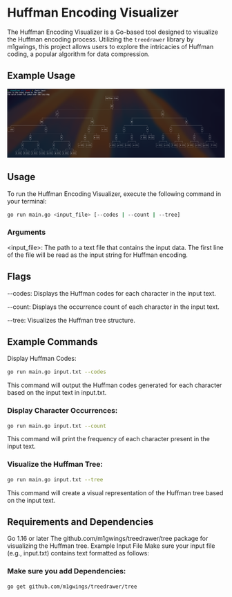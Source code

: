 # Huffman Encoding Visualizer

The Huffman Encoding Visualizer is a Go-based tool designed to visualize the Huffman encoding process. Utilizing the `treedrawer` library by m1gwings, this project allows users to explore the intricacies of Huffman coding, a popular algorithm for data compression.

## Example Usage
<p align="center"><img src="./photos-docs/s2.png" /></a></p>

## Usage

To run the Huffman Encoding Visualizer, execute the following command in your terminal:

```bash
go run main.go <input_file> [--codes | --count | --tree]
```
### Arguments
<input_file>: The path to a text file that contains the input data. The first line of the file will be read as the input string for Huffman encoding.

## Flags
--codes: Displays the Huffman codes for each character in the input text.

--count: Displays the occurrence count of each character in the input text.

--tree: Visualizes the Huffman tree structure.

## Example Commands
Display Huffman Codes:

```bash
go run main.go input.txt --codes
```
This command will output the Huffman codes generated for each character based on the input text in input.txt.

### Display Character Occurrences:

```bash
go run main.go input.txt --count
```
This command will print the frequency of each character present in the input text.

### Visualize the Huffman Tree:

```bash
go run main.go input.txt --tree
```
This command will create a visual representation of the Huffman tree based on the input text.

## Requirements and Dependencies
Go 1.16 or later
The github.com/m1gwings/treedrawer/tree package for visualizing the Huffman tree.
Example Input File
Make sure your input file (e.g., input.txt) contains text formatted as follows:

### Make sure you add Dependencies:
```bash
go get github.com/m1gwings/treedrawer/tree
```
